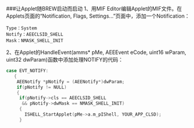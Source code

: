 ###让Applet随BREW启动而启动
1、用MIF Editor编辑Applet的MIF文件。在Applets页面的“Notification, Flags, Settings...”页面中，添加一个Notification：
```
Type：System
Notify：AEECLSID_SHELL
Mask：NMASK_SHELL_INIT
```
2、在Applet的HandleEvent(amms* pMe, AEEEvent eCode, uint16 wParam, uint32 dwParam)函数中添加处理NOTIFY的代码：
```c
case EVT_NOTIFY:
   {
    AEENotify *pNotify = (AEENotify*)dwParam;
    if(pNotify != NULL)
    {
     if(pNotify->cls == AEECLSID_SHELL
      && pNotify->dwMask == NMASK_SHELL_INIT)
     {
       ISHELL_StartApplet(pMe->a.m_pIShell, YOUR_APP_CLSD);
     }
```
     
